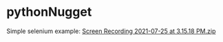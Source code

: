 # pythonNugget
Simple selenium example:
[Screen Recording 2021-07-25 at 3.15.18 PM.zip](https://github.com/evanmoore0/pythonNugget/files/6874445/Screen.Recording.2021-07-25.at.3.15.18.PM.zip)
